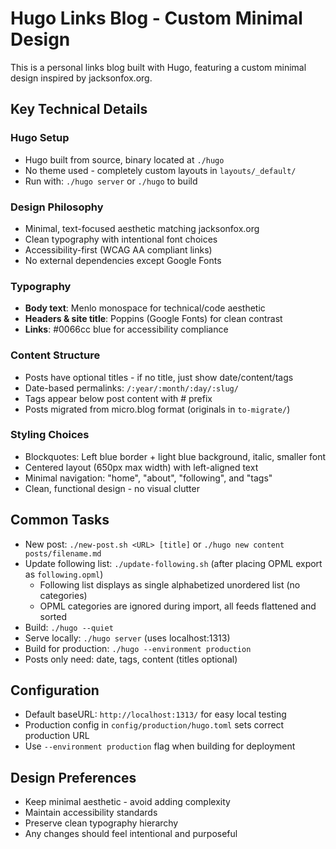 # Hugo Links Blog - Custom Minimal Design

This is a personal links blog built with Hugo, featuring a custom minimal design inspired by jacksonfox.org.

## Key Technical Details

### Hugo Setup
- Hugo built from source, binary located at `./hugo` 
- No theme used - completely custom layouts in `layouts/_default/`
- Run with: `./hugo server` or `./hugo` to build

### Design Philosophy  
- Minimal, text-focused aesthetic matching jacksonfox.org
- Clean typography with intentional font choices
- Accessibility-first (WCAG AA compliant links)
- No external dependencies except Google Fonts

### Typography
- **Body text**: Menlo monospace for technical/code aesthetic
- **Headers & site title**: Poppins (Google Fonts) for clean contrast
- **Links**: #0066cc blue for accessibility compliance

### Content Structure
- Posts have optional titles - if no title, just show date/content/tags
- Date-based permalinks: `/:year/:month/:day/:slug/`  
- Tags appear below post content with # prefix
- Posts migrated from micro.blog format (originals in `to-migrate/`)

### Styling Choices
- Blockquotes: Left blue border + light blue background, italic, smaller font
- Centered layout (650px max width) with left-aligned text
- Minimal navigation: "home", "about", "following", and "tags"
- Clean, functional design - no visual clutter

## Common Tasks
- New post: `./new-post.sh <URL> [title]` or `./hugo new content posts/filename.md`
- Update following list: `./update-following.sh` (after placing OPML export as `following.opml`)
  - Following list displays as single alphabetized unordered list (no categories)
  - OPML categories are ignored during import, all feeds flattened and sorted
- Build: `./hugo --quiet` 
- Serve locally: `./hugo server` (uses localhost:1313)
- Build for production: `./hugo --environment production`
- Posts only need: date, tags, content (titles optional)

## Configuration
- Default baseURL: `http://localhost:1313/` for easy local testing
- Production config in `config/production/hugo.toml` sets correct production URL
- Use `--environment production` flag when building for deployment

## Design Preferences
- Keep minimal aesthetic - avoid adding complexity
- Maintain accessibility standards
- Preserve clean typography hierarchy
- Any changes should feel intentional and purposeful